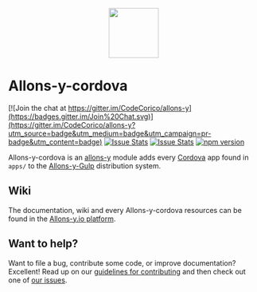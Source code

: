 <p align="center"><img src="http://codecorico.com/allons-y-logo.png" height="100" /></p>

# Allons-y-cordova

[![Join the chat at https://gitter.im/CodeCorico/allons-y](https://badges.gitter.im/Join%20Chat.svg)](https://gitter.im/CodeCorico/allons-y?utm_source=badge&utm_medium=badge&utm_campaign=pr-badge&utm_content=badge)
[![Issue Stats](http://issuestats.com/github/codecorico/allons-y-cordova/badge/issue)](http://issuestats.com/github/codecorico/allons-y)
[![Issue Stats](http://issuestats.com/github/codecorico/allons-y-cordova/badge/pr)](http://issuestats.com/github/codecorico/allons-y)
[![npm version](https://badge.fury.io/js/allons-y-cordova.svg)](https://badge.fury.io/js/allons-y-cordova)

Allons-y-cordova is an [allons-y](https://github.com/CodeCorico/allons-y) module adds every [Cordova](https://cordova.apache.org) app found in ```apps/``` to the [Allons-y-Gulp](https://www.npmjs.com/package/allons-y-gulp) distribution system.

## Wiki

The documentation, wiki and every Allons-y-cordova resources can be found in the [Allons-y.io platform](http://allons-y.io).

## Want to help?

Want to file a bug, contribute some code, or improve documentation? Excellent! Read up on our [guidelines for contributing](CONTRIBUTING.md) and then check out one of [our issues](https://github.com/CodeCorico/allons-y-cordova/issues).
